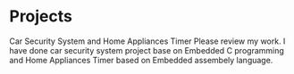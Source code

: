 # Projects
Car Security System and Home Appliances Timer 
Please review my work. I have done car security system project base on Embedded C programming and Home Appliances Timer based on Embedded assembely language.
